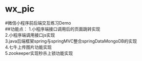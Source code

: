 # wx_pic
#微信小程序前后端交互练习Demo<br>
##功能点：
1.小程序端接口调用后的页面跳转实现<br>
2.小程序端调用接口js实现<br>
3.java后端框架spring与springMVC整合springDataMongoDB的实现<br>
4.七牛上传图片功能实现<br>
5.zookeeper实现秒杀上锁功能实现<br>
